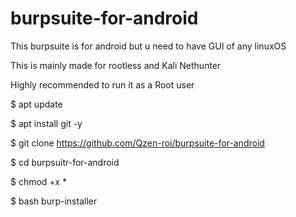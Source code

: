 # burpsuite-for-android
This burpsuite is for android but u need to have  GUI of any linuxOS

This is mainly made for rootless and Kali Nethunter

Highly recommended to run it as a Root user 

$ apt update 

$ apt install git -y

$ git clone https://github.com/Qzen-roi/burpsuite-for-android

$ cd burpsuitr-for-android

$ chmod +x *

$ bash burp-installer
